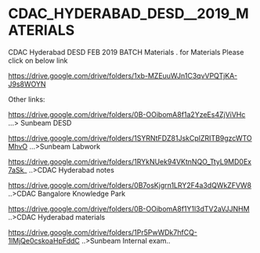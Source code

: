 # CDAC_HYDERABAD_DESD__2019_MATERIALS
CDAC Hyderabad DESD FEB 2019 BATCH Materials .
for Materials Please click on below link

https://drive.google.com/drive/folders/1xb-MZEuuWJn1C3qvVPQTjKA-J9s8WOYN

Other links:

https://drive.google.com/drive/folders/0B-OOibomA8f1a2YzeEs4ZjViVHc  ...> Sunbeam DESD

https://drive.google.com/drive/folders/1SYRNtFDZ81JskCpIZRITB9gzcWTOMhvO  ...>Sunbeam Labwork

https://drive.google.com/drive/folders/1RYkNUek94VKtnNQO_TtyL9MD0Ex7aSk_  ..>CDAC Hyderabad notes

https://drive.google.com/drive/folders/0B7osKjgrn1LRY2F4a3dQWkZFVW8 ..>CDAC Bangalore Knowledge Park

https://drive.google.com/drive/folders/0B-OOibomA8f1Y1l3dTV2aVJJNHM ..>CDAC Hyderabad materials

https://drive.google.com/drive/folders/1Pr5PwWDk7hfCQ-1lMjQe0cskoaHpFddC ..>Sunbeam Internal exam..


